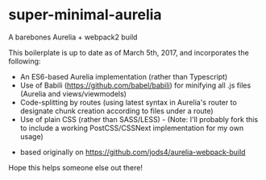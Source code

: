 # super-minimal-aurelia
A barebones Aurelia + webpack2 build

This boilerplate is up to date as of March 5th, 2017, and incorporates the following:

* An ES6-based Aurelia implementation (rather than Typescript)
* Use of Babili (https://github.com/babel/babili) for minifying all .js files (Aurelia and views/viewmodels)
* Code-splitting by routes (using latest syntax in Aurelia's router to designate chunk creation according to files under a route)
* Use of plain CSS (rather than SASS/LESS) - (Note: I'll probably fork this to include a working PostCSS/CSSNext implementation for my own usage)

- based originally on https://github.com/jods4/aurelia-webpack-build

Hope this helps someone else out there!
